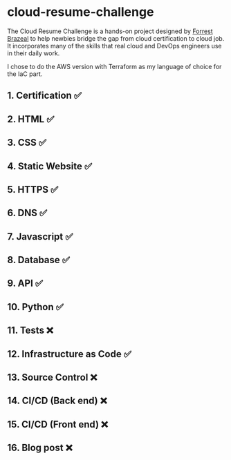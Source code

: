 # cloud-resume-challenge

The Cloud Resume Challenge is a hands-on project designed by [Forrest Brazeal](https://twitter.com/forrestbrazeal) to help newbies bridge the gap from cloud certification to cloud job. It incorporates many of the skills that real cloud and DevOps engineers use in their daily work.

I chose to do the AWS version with Terraform as my language of choice for the IaC part.

## 1. Certification ✅ 
## 2. HTML ✅ 
## 3. CSS ✅ 
## 4. Static Website ✅ 
## 5. HTTPS ✅ 
## 6. DNS ✅ 
## 7. Javascript ✅ 
## 8. Database ✅ 
## 9. API ✅ 
## 10. Python ✅ 
## 11. Tests ❌
## 12. Infrastructure as Code ✅ 
## 13. Source Control ❌
## 14. CI/CD (Back end) ❌
## 15. CI/CD (Front end) ❌
## 16. Blog post ❌
